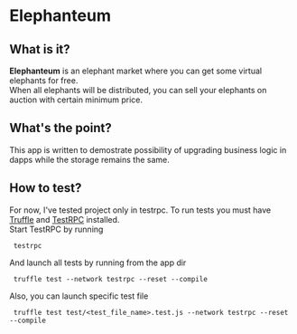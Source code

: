 # Elephanteum
## What is it?

__Elephanteum__ is an elephant market where you can get some virtual elephants for free.    
When all elephants will be distributed, you can sell your elephants on auction with certain minimum price.

## What's the point?

This app is written to demostrate possibility of upgrading business logic in dapps while the storage remains the same. 

## How to test?

For now, I've tested project only in testrpc.
To run tests you must have [Truffle](https://github.com/trufflesuite/truffle) and [TestRPC](https://www.npmjs.com/package/ethereumjs-testrpc) installed.      
Start TestRPC by running  

     testrpc   
     
And launch all tests by running from the app dir

     truffle test --network testrpc --reset --compile

Also, you can launch specific test file

     truffle test test/<test_file_name>.test.js --network testrpc --reset --compile